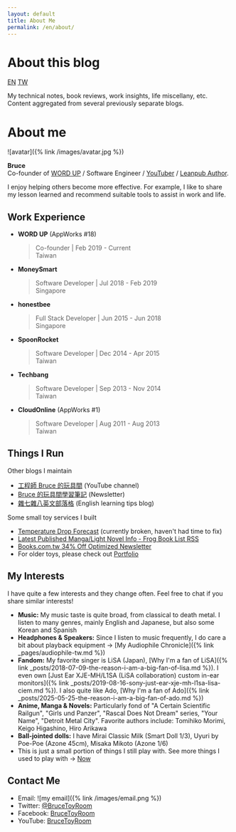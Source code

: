 ```yaml
---
layout: default
title: About Me
permalink: /en/about/
---
```


# About this blog

<a href="/en/about/" class="lang-btn lang-current">EN</a>
<a href="/tw/about" class="lang-btn">TW</a>

My technical notes, book reviews, work insights, life miscellany, etc. Content aggregated from several previously separate blogs.

<a name="me"></a>
# About me

![avatar]({% link /images/avatar.jpg %})

**Bruce**  
Co-founder of [WORD UP](https://about.wordup.com.tw/) / Software Engineer / [YouTuber](https://www.youtube.com/@bruceToyRoom) / [Leanpub Author](https://leanpub.com/effective-life).

I enjoy helping others become more effective. For example, I like to share my lesson learned and recommend suitable tools to assist in work and life.

## Work Experience

* **WORD UP** (AppWorks #18)  
  > Co-founder | Feb 2019 - Current  
  > Taiwan
* **MoneySmart**  
  > Software Developer | Jul 2018 - Feb 2019  
  > Singapore
* **honestbee**  
  > Full Stack Developer | Jun 2015 - Jun 2018  
  > Singapore
* **SpoonRocket**  
  > Software Developer | Dec 2014 - Apr 2015  
  > Taiwan
* **Techbang**  
  > Software Developer | Sep 2013 - Nov 2014  
  > Taiwan
* **CloudOnline** (AppWorks #1)  
  > Software Developer | Aug 2011 - Aug 2013  
  > Taiwan

## Things I Run

Other blogs I maintain

* [工程師 Bruce 的玩具間](https://www.youtube.com/@bruceToyRoom) (YouTube channel)
* [Bruce 的玩具間學習筆記](https://newsletter.bruceli.net/) (Newsletter)
* [雜七雜八英文部落格](http://english.bruceli.net/) (English learning tips blog)

Some small toy services I built

* [Temperature Drop Forecast](http://chill.bruceli.net/) (currently broken, haven't had time to fix)
* [Latest Published Manga/Light Novel Info - Frog Book List RSS](http://wawarss.bruceli.net/)
* [Books.com.tw 34% Off Optimized Newsletter](http://books66.bruceli.net/)
* For older toys, please check out [Portfolio](/tw/works/)

## My Interests

I have quite a few interests and they change often. Feel free to chat if you share similar interests!

* **Music:** My music taste is quite broad, from classical to death metal. I listen to many genres, mainly English and Japanese, but also some Korean and Spanish
* **Headphones & Speakers:** Since I listen to music frequently, I do care a bit about playback equipment → [My Audiophile Chronicle]({% link _pages/audiophile-tw.md %})
* **Fandom:** My favorite singer is LiSA (Japan), [Why I'm a fan of LiSA]({% link _posts/2018-07-09-the-reason-i-am-a-big-fan-of-lisa.md %}). I even own [Just Ear XJE-MH/L1SA (LiSA collaboration) custom in-ear monitors]({% link _posts/2019-08-16-sony-just-ear-xje-mh-l1sa-lisa-ciem.md %}). I also quite like Ado, [Why I'm a fan of Ado]({% link _posts/2025-05-25-the-reason-i-am-a-big-fan-of-ado.md %})
* **Anime, Manga & Novels:** Particularly fond of "A Certain Scientific Railgun", "Girls und Panzer", "Rascal Does Not Dream" series, "Your Name", "Detroit Metal City". Favorite authors include: Tomihiko Morimi, Keigo Higashino, Hiro Arikawa
* **Ball-jointed dolls:** I have Mirai Classic Milk (Smart Doll 1/3), Uyuri by Poe-Poe (Azone 45cm), Misaka Mikoto (Azone 1/6)
* This is just a small portion of things I still play with. See more things I used to play with → <a href="/tw/now">Now</a>

## Contact Me

* Email: ![my email]({% link /images/email.png %})
* Twitter: [@BruceToyRoom](https://twitter.com/BruceToyRoom)
* Facebook: [BruceToyRoom](https://www.facebook.com/BruceToyRoom)
* YouTube: [BruceToyRoom](https://www.youtube.com/BruceToyRoom)

